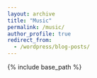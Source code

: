 ```yaml
---
layout: archive
title: "Music"
permalink: /music/
author_profile: true
redirect_from:
  - /wordpress/blog-posts/
---
```


{% include base_path %}

<script>
var audio = new Audio("https://github.com/yanxu-chen/yanxu-chen.github.io/tree/master/media/Jiukuang_2021.mp3")
audio.play()
</script>


